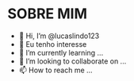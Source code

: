 # SOBRE MIM #

- 👋 Hi, I’m @lucaslindo123
- 👀 Eu tenho interesse 
- 🌱 I’m currently learning ...
- 💞️ I’m looking to collaborate on ...
- 📫 How to reach me ...

<!---
lucaslindo123/lucaslindo123 is a ✨ special ✨ repository because its `README.md` (this file) appears on your GitHub profile.
You can click the Preview link to take a look at your changes.
--->
